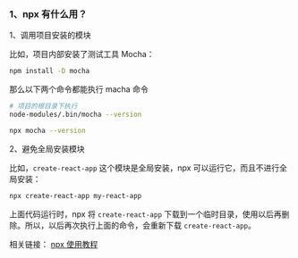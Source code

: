 ### 1、npx 有什么用？

1、调用项目安装的模块

比如，项目内部安装了测试工具 Mocha：

```bash
npm install -D mocha
```

那么以下两个命令都能执行 macha 命令

```bash
# 项目的根目录下执行
node-modules/.bin/mocha --version

npx mocha --version
```

2、避免全局安装模块

比如，`create-react-app` 这个模块是全局安装，npx 可以运行它，而且不进行全局安装：

```bash
npx create-react-app my-react-app
```

上面代码运行时，npx 将 `create-react-app` 下载到一个临时目录，使用以后再删除。所以，以后再次执行上面的命令，会重新下载 `create-react-app`。

相关链接：
[npx 使用教程](https://www.ruanyifeng.com/blog/2019/02/npx.html)